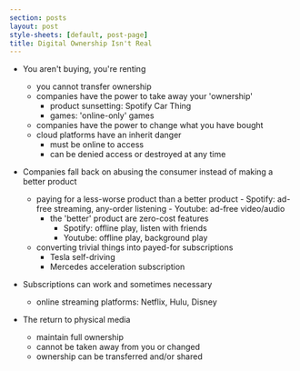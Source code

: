 ```yaml
---
section: posts
layout: post
style-sheets: [default, post-page]
title: Digital Ownership Isn't Real
---
```


- You aren't buying, you're renting
    - you cannot transfer ownership
    - companies have the power to take away your 'ownership'
        - product sunsetting: Spotify Car Thing
        - games: 'online-only' games
    - companies have the power to change what you have bought
    - cloud platforms have an inherit danger
        - must be online to access
        - can be denied access or destroyed at any time

- Companies fall back on abusing the consumer instead of making a better product
    - paying for a less-worse product than a better product
            - Spotify: ad-free streaming, any-order listening
            - Youtube: ad-free video/audio
        - the 'better' product are zero-cost features
            - Spotify: offline play, listen with friends
            - Youtube: offline play, background play
    - converting trivial things into payed-for subscriptions
        - Tesla self-driving
        - Mercedes acceleration subscription

- Subscriptions can work and sometimes necessary
    - online streaming platforms: Netflix, Hulu, Disney

- The return to physical media
    - maintain full ownership
    - cannot be taken away from you or changed
    - ownership can be transferred and/or shared

